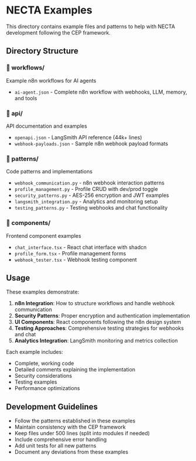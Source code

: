 # NECTA Examples

This directory contains example files and patterns to help with NECTA development following the CEP framework.

## Directory Structure

### 📁 workflows/
Example n8n workflows for AI agents
- `ai-agent.json` - Complete n8n workflow with webhooks, LLM, memory, and tools

### 📁 api/
API documentation and examples
- `openapi.json` - LangSmith API reference (44k+ lines)
- `webhook-payloads.json` - Sample n8n webhook payload formats

### 📁 patterns/
Code patterns and implementations
- `webhook_communication.py` - n8n webhook interaction patterns
- `profile_management.py` - Profile CRUD with dev/prod toggle
- `security_patterns.py` - AES-256 encryption and JWT examples
- `langsmith_integration.py` - Analytics and monitoring setup
- `testing_patterns.py` - Testing webhooks and chat functionality

### 📁 components/
Frontend component examples
- `chat_interface.tsx` - React chat interface with shadcn
- `profile_form.tsx` - Profile management forms
- `webhook_tester.tsx` - Webhook testing component

## Usage

These examples demonstrate:

1. **n8n Integration**: How to structure workflows and handle webhook communication
2. **Security Patterns**: Proper encryption and authentication implementation
3. **UI Components**: React components following the n8n design system
4. **Testing Approaches**: Comprehensive testing strategies for webhooks and chat
5. **Analytics Integration**: LangSmith monitoring and metrics collection

Each example includes:
- Complete, working code
- Detailed comments explaining the implementation
- Security considerations
- Testing examples
- Performance optimizations

## Development Guidelines

- Follow the patterns established in these examples
- Maintain consistency with the CEP framework
- Keep files under 500 lines (split into modules if needed)
- Include comprehensive error handling
- Add unit tests for all new patterns
- Document any deviations from these examples